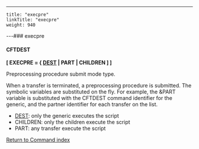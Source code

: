 ---
    title: "execpre"
    linkTitle: "execpre"
    weight: 940
---### execpre

#### CFTDEST

****[ EXECPRE = { <u>DEST</u> &#124; PART &#124; CHILDREN ] ]****

Preprocessing procedure submit mode type.

When a transfer is terminated, a preprocessing procedure is submitted. The symbolic variables are substituted on the fly. For example, the &PART variable is substituted with the CFTDEST command identifier for the generic, and the partner identifier for each transfer on the list.

- <u>DEST</u>: only the generic executes the script
- CHILDREN: only the children execute the script
- PART: any transfer execute the script

[Return to Command index](../../)
